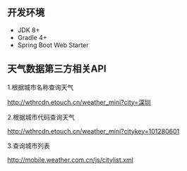 ## 开发环境 ##
* JDK 8+
* Gradle 4+
* Spring Boot Web Starter
## 天气数据第三方相关API ##
1.根据城市名称查询天气

http://wthrcdn.etouch.cn/weather_mini?city=深圳

2.根据城市代码查询天气

http://wthrcdn.etouch.cn/weather_mini?citykey=101280601

3.查询城市列表

http://mobile.weather.com.cn/js/citylist.xml